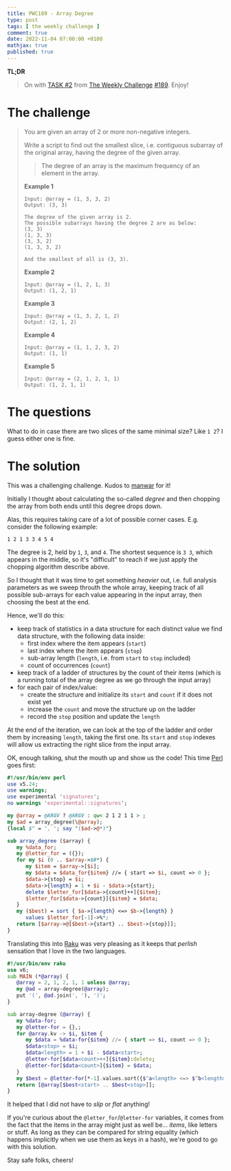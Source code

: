 ```yaml
---
title: PWC189 - Array Degree
type: post
tags: [ the weekly challenge ]
comment: true
date: 2022-11-04 07:00:00 +0100
mathjax: true
published: true
---
```


**TL;DR**

> On with [TASK #2][] from [The Weekly Challenge][] [#189][].
> Enjoy!

# The challenge

> You are given an array of 2 or more non-negative integers.
>
> Write a script to find out the smallest slice, i.e. contiguous
> subarray of the original array, having the degree of the given array.
>
>> The degree of an array is the maximum frequency of an element in the
>> array.
>
> **Example 1**
>
>     Input: @array = (1, 3, 3, 2)
>     Output: (3, 3)
>
>     The degree of the given array is 2.
>     The possible subarrays having the degree 2 are as below:
>     (3, 3)
>     (1, 3, 3)
>     (3, 3, 2)
>     (1, 3, 3, 2)
>
>     And the smallest of all is (3, 3).
>
> **Example 2**
>
>     Input: @array = (1, 2, 1, 3)
>     Output: (1, 2, 1)
>
> **Example 3**
>
>     Input: @array = (1, 3, 2, 1, 2)
>     Output: (2, 1, 2)
>
> **Example 4**
>
>     Input: @array = (1, 1, 2, 3, 2)
>     Output: (1, 1)
>
> **Example 5**
>
>     Input: @array = (2, 1, 2, 1, 1)
>     Output: (1, 2, 1, 1)

# The questions

What to do in case there are two slices of the same minimal size? Like
`1 2`? I guess either one is fine.

# The solution

This was a challenging challenge. Kudos to [manwar][] for it!

Initially I thought about calculating the so-called *degree* and then
chopping the array from both ends until this degree drops down.

Alas, this requires taking care of a lot of possible corner cases. E.g.
consider the following example:

```
1 2 1 3 3 4 5 4
```

The degree is 2, held by `1`, `3`, and `4`. The shortest sequence is `3
3`, which appears in the middle, so it's "difficult" to reach if we just
apply the chopping algorithm describe above.

So I thought that it was time to get something *heavier* out, i.e. full
analysis parameters as we sweep throuth the whole array, keeping track
of all possible sub-arrays for each value appearing in the input array,
then choosing the best at the end.

Hence, we'll do this:

- keep track of statistics in a data structure for each distinct value
  we find data structure, with the following data inside:
    - first index where the item appears (`start`)
    - last index where the item appears (`stop`)
    - sub-array length (`length`, i.e. from `start` to `stop` included)
    - count of occurrences (`count`)
- keep track of a ladder of structures by the count of their items
  (which is a running total of the array degree as we go through the
  input array)
- for each pair of index/value:
    - create the structure and initialize its `start` and `count` if it
      does not exist yet
    - increase the `count` and move the structure up on the ladder
    - record the `stop` position and update the `length`

At the end of the iteration, we can look at the top of the ladder and
order them by increasing `length`, taking the first one. Its `start` and
`stop` indexes will allow us extracting the right slice from the input
array.

OK, enough talking, shut the mouth up and show us the code! This time
[Perl][] goes first:

```perl
#!/usr/bin/env perl
use v5.24;
use warnings;
use experimental 'signatures';
no warnings 'experimental::signatures';

my @array = @ARGV ? @ARGV : qw< 2 1 2 1 1 > ;
my $ad = array_degree(\@array);
{local $" = ', '; say "($ad->@*)"}

sub array_degree ($array) {
   my %data_for;
   my @letter_for = ({});
   for my $i (0 .. $array->$#*) {
      my $item = $array->[$i];
      my $data = $data_for{$item} //= { start => $i, count => 0 };
      $data->{stop} = $i;
      $data->{length} = 1 + $i - $data->{start};
      delete $letter_for[$data->{count}++]{$item};
      $letter_for[$data->{count}]{$item} = $data;
   }
   my ($best) = sort { $a->{length} <=> $b->{length} }
      values $letter_for[-1]->%*;
   return [$array->@[$best->{start} .. $best->{stop}]];
}
```

Translating this into [Raku][] was very pleasing as it keeps that
*perlish* sensation that I love in the two languages.

```raku
#!/usr/bin/env raku
use v6;
sub MAIN (*@array) {
   @array = 2, 1, 2, 1, 1 unless @array;
   my @ad = array-degree(@array);
   put '(', @ad.join(', '), ')';
}

sub array-degree (@array) {
   my %data-for;
   my @letter-for = {},;
   for @array.kv -> $i, $item {
      my $data = %data-for{$item} //= { start => $i, count => 0 };
      $data<stop> = $i;
      $data<length> = 1 + $i - $data<start>;
      @letter-for[$data<count>++]{$item}:delete;
      @letter-for[$data<count>]{$item} = $data;
   }
   my $best = @letter-for[*-1].values.sort({$^a<length> <=> $^b<length>})[0];
   return [@array[$best<start> .. $best<stop>]];
}
```

It helped that I did not have to *slip* or *flat* anything!

If you're curious about the `@letter_for`/`@letter-for` variables, it
comes from the fact that the items in the array might just as well be...
*items*, like letters or stuff. As long as they can be compared for
string equality (which happens implicitly when we use them as keys in a
hash), we're good to go with this solution.

Stay safe folks, cheers!


[The Weekly Challenge]: https://theweeklychallenge.org/
[#189]: https://theweeklychallenge.org/blog/perl-weekly-challenge-189/
[TASK #2]: https://theweeklychallenge.org/blog/perl-weekly-challenge-189/#TASK2
[Perl]: https://www.perl.org/
[Raku]: https://raku.org/
[manwar]: http://www.manwar.org/
